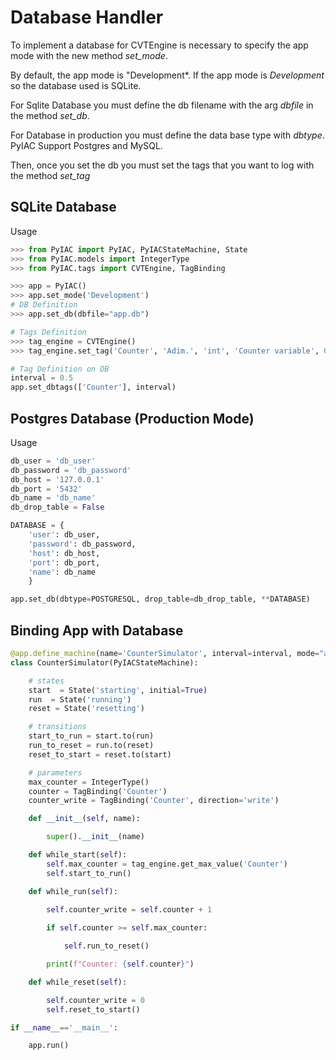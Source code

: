 # Database Handler

To implement a database for CVTEngine is necessary to specify the app mode with the new method *set_mode*.

By default, the app mode is "Development*. If the app mode is *Development* so the database used is SQLite.

For Sqlite Database you must define the db filename with the arg *dbfile* in the method *set_db*.

For Database in production you must define the data base type with *dbtype*. PyIAC Support Postgres and MySQL.

Then, once you set the db you must set the tags that you want to log with the method *set_tag*

## SQLite Database

Usage

```python
>>> from PyIAC import PyIAC, PyIACStateMachine, State
>>> from PyIAC.models import IntegerType
>>> from PyIAC.tags import CVTEngine, TagBinding

>>> app = PyIAC()
>>> app.set_mode('Development')
# DB Definition
>>> app.set_db(dbfile="app.db")

# Tags Definition
>>> tag_engine = CVTEngine()
>>> tag_engine.set_tag('Counter', 'Adim.', 'int', 'Counter variable', 0, 30)

# Tag Definition on DB
interval = 0.5
app.set_dbtags(['Counter'], interval)
```

## Postgres Database (Production Mode)

Usage

```python
db_user = 'db_user'
db_password = 'db_password'
db_host = '127.0.0.1'
db_port = '5432'
db_name = 'db_name'
db_drop_table = False

DATABASE = {
    'user': db_user,
    'password': db_password,
    'host': db_host,
    'port': db_port,
    'name': db_name
    }

app.set_db(dbtype=POSTGRESQL, drop_table=db_drop_table, **DATABASE)

```

## Binding App with Database

```python
@app.define_machine(name='CounterSimulator', interval=interval, mode="async")
class CounterSimulator(PyIACStateMachine):

    # states
    start  = State('starting', initial=True)
    run  = State('running')
    reset = State('resetting')

    # transitions
    start_to_run = start.to(run)
    run_to_reset = run.to(reset)
    reset_to_start = reset.to(start)

    # parameters
    max_counter = IntegerType()
    counter = TagBinding('Counter')
    counter_write = TagBinding('Counter', direction='write')

    def __init__(self, name):

        super().__init__(name)

    def while_start(self):
        self.max_counter = tag_engine.get_max_value('Counter')
        self.start_to_run()

    def while_run(self):

        self.counter_write = self.counter + 1
        
        if self.counter >= self.max_counter:

            self.run_to_reset()

        print(f"Counter: {self.counter}")

    def while_reset(self):

        self.counter_write = 0
        self.reset_to_start()

if __name__=='__main__':

    app.run()
```